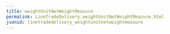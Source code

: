 ```yaml
---
title: weightUnitNetWeightMeasure
permalink: LineTradeDelivery.weightUnitNetWeightMeasure.html
jsonid: linetradedelivery_weightunitnetweightmeasure
---
```

